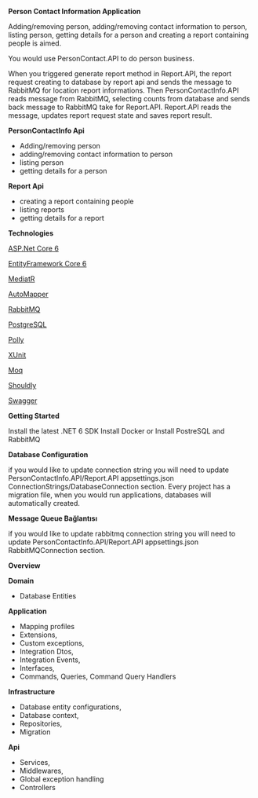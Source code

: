                 																		
**Person Contact Information Application**

Adding/removing person, adding/removing contact information to person, listing person, getting details for a person and creating a report containing people is aimed.

You would use PersonContact.API to do person business.

When you triggered generate report method in Report.API,  the report request creating to database by report api and sends the message to RabbitMQ for location report informations.
Then PersonContactInfo.API reads message from RabbitMQ, selecting counts from database and sends back message to RabbitMQ take for Report.API.
Report.API reads the message, updates report request state and saves report result.

**PersonContactInfo Api**

* Adding/removing person
* adding/removing contact information to person
* listing person
* getting details for a person

**Report Api**

* creating a report containing people
* listing reports
* getting details for a report

**Technologies**

[ASP.Net Core 6](https://docs.microsoft.com/en-us/aspnet/core/introduction-to-aspnet-core?view=aspnetcore-6.0)

[EntityFramework Core 6](https://docs.microsoft.com/en-us/ef/core/)

[MediatR](https://github.com/jbogard/MediatR)

[AutoMapper](https://automapper.org/)

[RabbitMQ](https://www.rabbitmq.com/)

[PostgreSQL](https://www.postgresql.org/)

[Polly](http://www.thepollyproject.org/)

[XUnit](https://xunit.net/)

[Moq](https://github.com/moq)

[Shouldly](https://github.com/shouldly/shouldly)

[Swagger](https://swagger.io/)

**Getting Started**

Install the latest .NET 6 SDK
Install Docker or Install PostreSQL and RabbitMQ

**Database Configuration**

if you would like to update connection string you will need to update PersonContactInfo.API/Report.API appsettings.json ConnectionStrings/DatabaseConnection section. Every project has a migration file, when you would run applications, databases will automatically created.

**Message Queue Bağlantısı**

if you would like to update rabbitmq connection string you will need to update PersonContactInfo.API/Report.API appsettings.json RabbitMQConnection section.


**Overview**

**Domain**

* Database Entities

**Application**

* Mapping profiles
* Extensions,
* Custom exceptions,
* Integration Dtos,
* Integration Events,
* Interfaces,
* Commands, Queries, Command  Query Handlers

**Infrastructure**

* Database entity configurations,
* Database context,
* Repositories,
* Migration

**Api**

* Services,
* Middlewares,
* Global exception handling
* Controllers
